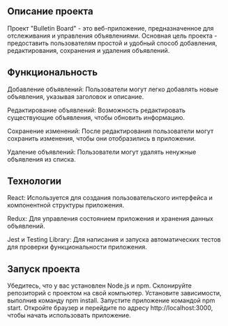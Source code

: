 ## Описание проекта
Проект "Bulletin Board" - это веб-приложение, предназначенное для отслеживания и управления объявлениями. Основная цель проекта - предоставить пользователям простой и удобный способ добавления, редактирования, сохранения и удаления объявлений.

## Функциональность
Добавление объявлений: Пользователи могут легко добавлять новые объявления, указывая заголовок и описание.

Редактирование объявлений: Возможность редактировать существующие объявления, чтобы обновить информацию.

Сохранение изменений: После редактирования пользователи могут сохранить изменения, чтобы они отобразились в приложении.

Удаление объявлений: Пользователи могут удалять ненужные объявления из списка.

## Технологии
React: Используется для создания пользовательского интерфейса и компонентной структуры приложения.

Redux: Для управления состоянием приложения и хранения данных объявлений.

Jest и Testing Library: Для написания и запуска автоматических тестов для проверки функциональности приложения.

## Запуск проекта
Убедитесь, что у вас установлен Node.js и npm.
Склонируйте репозиторий с проектом на свой компьютер.
Установите зависимости, выполнив команду npm install.
Запустите приложение командой npm start.
Откройте браузер и перейдите по адресу http://localhost:3000, чтобы начать использовать приложение.
